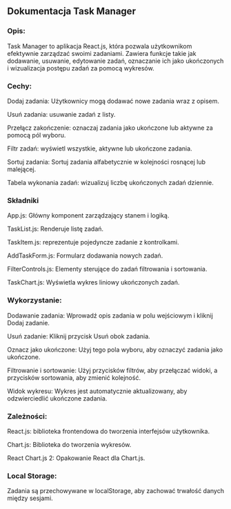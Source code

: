 ## Dokumentacja Task Manager

### Opis:

Task Manager to aplikacja React.js, która pozwala użytkownikom efektywnie zarządzać swoimi zadaniami. Zawiera funkcje takie jak dodawanie, usuwanie, edytowanie zadań, oznaczanie ich jako ukończonych i wizualizacja postępu zadań za pomocą wykresów.

### Cechy:

Dodaj zadania: Użytkownicy mogą dodawać nowe zadania wraz z opisem.

Usuń zadania: usuwanie zadań z listy.

Przełącz zakończenie: oznaczaj zadania jako ukończone lub aktywne za pomocą pól wyboru.

Filtr zadań: wyświetl wszystkie, aktywne lub ukończone zadania.

Sortuj zadania: Sortuj zadania alfabetycznie w kolejności rosnącej lub malejącej.

Tabela wykonania zadań: wizualizuj liczbę ukończonych zadań dziennie.

### Składniki

App.js: Główny komponent zarządzający stanem i logiką.

TaskList.js: Renderuje listę zadań.

TaskItem.js: reprezentuje pojedyncze zadanie z kontrolkami.

AddTaskForm.js: Formularz dodawania nowych zadań.

FilterControls.js: Elementy sterujące do zadań filtrowania i sortowania.

TaskChart.js: Wyświetla wykres liniowy ukończonych zadań.

### Wykorzystanie:
Dodawanie zadania: Wprowadź opis zadania w polu wejściowym i kliknij Dodaj zadanie.

Usuń zadanie: Kliknij przycisk Usuń obok zadania.

Oznacz jako ukończone: Użyj tego pola wyboru, aby oznaczyć zadania jako ukończone.

Filtrowanie i sortowanie: Użyj przycisków filtrów, aby przełączać widoki, a przycisków sortowania, aby zmienić kolejność.

Widok wykresu: Wykres jest automatycznie aktualizowany, aby odzwierciedlić ukończone zadania.


### Zależności:
React.js: biblioteka frontendowa do tworzenia interfejsów użytkownika.

Chart.js: Biblioteka do tworzenia wykresów.

React Chart.js 2: Opakowanie React dla Chart.js.

### Local Storage:

Zadania są przechowywane w localStorage, aby zachować trwałość danych między sesjami.

